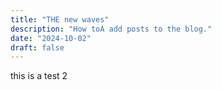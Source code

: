 ```yaml
---
title: "THE new waves"
description: "How toA add posts to the blog."
date: "2024-10-02"
draft: false
---
```

this is a test 2